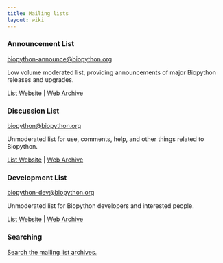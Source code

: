 ```yaml
---
title: Mailing lists
layout: wiki
---
```


### Announcement List

<biopython-announce@biopython.org>

Low volume moderated list, providing announcements of major Biopython
releases and upgrades.

[List
Website](http://www.biopython.org/mailman/listinfo/biopython-announce/)
| [Web Archive](http://www.biopython.org/pipermail/biopython-announce/)

### Discussion List

<biopython@biopython.org>

Unmoderated list for use, comments, help, and other things related to
Biopython.

[List Website](http://www.biopython.org/mailman/listinfo/biopython/) |
[Web Archive](http://www.biopython.org/pipermail/biopython/)

### Development List

<biopython-dev@biopython.org>

Unmoderated list for Biopython developers and interested people.

[List Website](http://www.biopython.org/mailman/listinfo/biopython-dev/)
| [Web Archive](http://www.biopython.org/pipermail/biopython-dev/)

### Searching

[Search the mailing list
archives.](http://search.open-bio.org/cgi-bin/mail-search.cgi)
